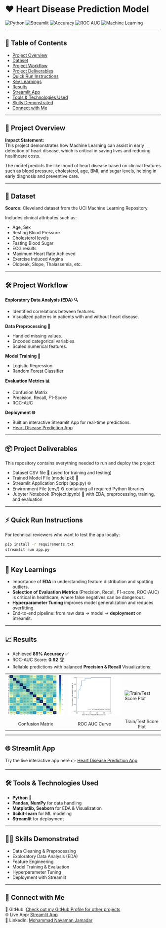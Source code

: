 # ❤️ Heart Disease Prediction Model

![Python](https://img.shields.io/badge/Python-3.8+-blue.svg)
![Streamlit](https://img.shields.io/badge/Streamlit-App-red)
![Accuracy](https://img.shields.io/badge/Accuracy-89%25-brightgreen)
![ROC AUC](https://img.shields.io/badge/ROC--AUC-0.92-yellowgreen)
![Machine Learning](https://img.shields.io/badge/Machine%20Learning-LogReg%20%7C%20RandomForest-orange)

---

## 📌 Table of Contents
- [Project Overview](#-project-overview)
- [Dataset](#-dataset)
- [Project Workflow](#-project-workflow)
- [Project Deliverables](#-project-deliverables)
- [Quick Run Instructions](#-quick-run-instructions)
- [Key Learnings](#-key-learnings)
- [Results](#-results)
- [Streamlit App](#-streamlit-app)
- [Tools & Technologies Used](#-tools--technologies-used)
- [Skills Demonstrated](#-skills-demonstrated)
- [Connect with Me](#-connect-with-me)

---

## 🚀 Project Overview

**Impact Statement:**  
This project demonstrates how Machine Learning can assist in early detection of heart disease, which is critical in saving lives and reducing healthcare costs.  

The model predicts the likelihood of heart disease based on clinical features such as blood pressure, cholesterol, age, BMI, and sugar levels, helping in early diagnosis and preventive care.

---

## 📂 Dataset

**Source:** Cleveland dataset from the UCI Machine Learning Repository.  

Includes clinical attributes such as:  
- Age, Sex  
- Resting Blood Pressure  
- Cholesterol levels  
- Fasting Blood Sugar  
- ECG results  
- Maximum Heart Rate Achieved  
- Exercise Induced Angina  
- Oldpeak, Slope, Thalassemia, etc.

---

## 🛠 Project Workflow

**Exploratory Data Analysis (EDA) 🔍**  
- Identified correlations between features.  
- Visualized patterns in patients with and without heart disease.  

**Data Preprocessing 🧹**  
- Handled missing values.  
- Encoded categorical variables.  
- Scaled numerical features.  

**Model Training 🤖**  
- Logistic Regression  
- Random Forest Classifier  

**Evaluation Metrics 📊**  
- Confusion Matrix  
- Precision, Recall, F1-Score  
- ROC-AUC  

**Deployment 🌐**  
- Built an interactive Streamlit App for real-time predictions.
- [Heart Disease Prediction App](https://heartdiseaseprediction-123.streamlit.app/)  

---

## 📦 Project Deliverables

This repository contains everything needed to run and deploy the project:  
- Dataset CSV file 📂 (used for training and testing)  
- Trained Model File (model.pkl) 🤖  
- Streamlit Application Script (app.py) 🌐  
- Environment File (env/) ⚙️ containing all required Python libraries  
- Jupyter Notebook (Project.ipynb) 📒 with EDA, preprocessing, training, and evaluation

---

## ⚡ Quick Run Instructions

For technical reviewers who want to test the app locally:

```bash
pip install -r requirements.txt
streamlit run app.py
```

---

## 🎯 Key Learnings  
- Importance of **EDA** in understanding feature distribution and spotting outliers.  
- **Selection of Evaluation Metrics** (Precision, Recall, F1-score, ROC-AUC) is critical in healthcare, where false negatives can be dangerous.  
- **Hyperparameter Tuning** improves model generalization and reduces overfitting.  
- End-to-end pipeline: from raw data → model → **deployment** on Streamlit.  

---

## 📈 Results  
- Achieved **89% Accuracy** ✅  
- ROC-AUC Score: **0.92** 🏆  
- Reliable predictions with balanced **Precision & Recall** 
Visualizations:

<table> <tr> <td><img src="Project%20Images/confusion_matrix.png" alt="Confusion Matrix" width="300"/></td> <td><img src="Project%20Images/roc_auc_curve.png" alt="ROC AUC Curve" width="300"/></td> <td><img src="Project%20Images/train_test_plot.png" alt="Train/Test Score Plot" width="300"/></td> </tr> <tr> <td align="center">Confusion Matrix</td> <td align="center">ROC AUC Curve</td> <td align="center">Train/Test Score Plot</td> </tr> </table> 

---

## 🌐 Streamlit App  
Try the live interactive app here 👉 [Heart Disease Prediction App](https://heartdiseaseprediction-123.streamlit.app/)  

---

## 🛠 Tools & Technologies Used  
- **Python** 🐍  
- **Pandas, NumPy** for data handling  
- **Matplotlib, Seaborn** for EDA & Visualization  
- **Scikit-learn** for ML modeling  
- **Streamlit** for deployment  

---

## 🧑‍💻 Skills Demonstrated  
- Data Cleaning & Preprocessing  
- Exploratory Data Analysis (EDA)  
- Feature Engineering  
- Model Training & Evaluation  
- Hyperparameter Tuning  
- Deployment with Streamlit  

---

## 🤝 Connect with Me  
📌 GitHub: [Check out my GitHub Profile for other projects](https://github.com/noumanjamadar/)  
🌐 Live App: [Streamlit App](https://heartdiseaseprediction-123.streamlit.app/)  
💼 LinkedIn: [Mohammad Navaman Jamadar](https://www.linkedin.com/in/mohammad-navaman-jamadar)  
